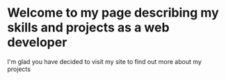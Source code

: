# Welcome to my page describing my skills and projects as a web developer

I'm glad you have decided to visit my site to find out more about my projects
